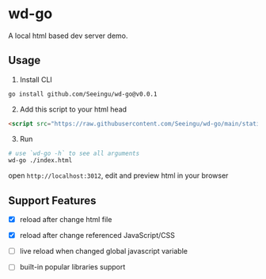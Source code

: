 # wd-go

A local html based dev server demo.

## Usage

1. Install CLI

```bash
go install github.com/Seeingu/wd-go@v0.0.1
```

2. Add this script to your html head
```html
<script src="https://raw.githubusercontent.com/Seeingu/wd-go/main/static/reload.js?host=localhost"></script>
```

3. Run 

```bash
# use `wd-go -h` to see all arguments 
wd-go ./index.html
```

open `http://localhost:3012`, edit and preview html in your browser

## Support Features

- [x] reload after change html file 

- [x] reload after change referenced JavaScript/CSS

- [ ] live reload when changed global javascript variable

- [ ] built-in popular libraries support